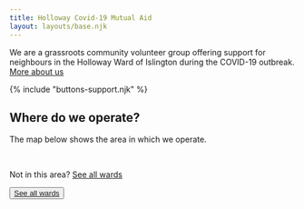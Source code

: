 ```yaml
---
title: Holloway Covid-19 Mutual Aid
layout: layouts/base.njk
---
```


  We are a grassroots community volunteer group offering support for neighbours in the Holloway Ward of Islington during the COVID-19 outbreak.
  [More about us](/about)


{% include "buttons-support.njk" %}

 ## Where do we operate?
  The map below shows the area in which we operate. 

<div id="map"></div>
<br/>

  Not in this area? [See all wards](/wards)

 <button class="bttn-simple bttn-lg bttn-success"><a href="/wards">See all wards</a></button> 

